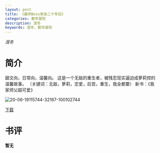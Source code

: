 ```yaml
---
layout: post
title: 《最终Boss来自二十年后》
categories: 都市冒险
description: 泯冬
keywords: 泯冬，都市冒险
---
```

*泯冬*

# 简介

甜文向，日常向，温馨向。 这是一个无敌的重生者，被残忍现实逼迫成萝莉控的温馨故事。 （关键词：无敌，萝莉，恋爱，后宫，重生，我全都要） 新书：《我家师父超可爱》

![20-06-19115744-32167-100102744](http://tva4.sinaimg.cn/large/008dGP0Fgy1gtxfo88qkxj305006omxe.jpg)

[下载](https://link.jscdn.cn/1drv/aHR0cHM6Ly8xZHJ2Lm1zL3QvcyFBaGU2R2dNWmVFb2poRmxEbkRQS3JWVFRfdF9OP2U9TmZybHJQ.txt)
# 书评
**暂无**